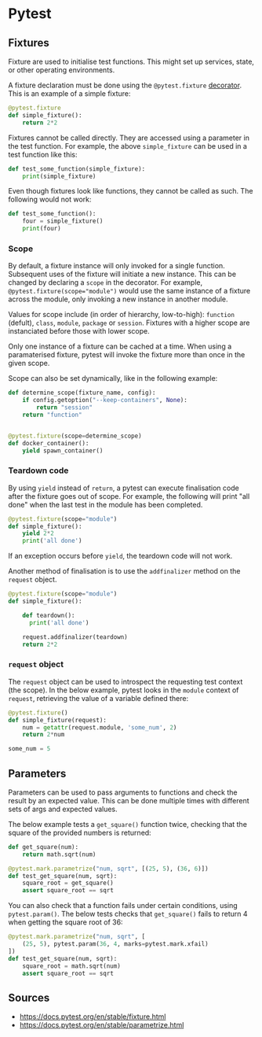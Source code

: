 Pytest
======

Fixtures
--------

Fixture are used to initialise test functions. This might set up services, state, or other operating environments.

A fixture declaration must be done using the `@pytest.fixture` [decorator](../decorators.md). This is an example of a simple fixture:

```python
@pytest.fixture
def simple_fixture():
    return 2*2
```

Fixtures cannot be called directly. They are accessed using a parameter in the test function. For example, the above `simple_fixture` can be used in a test function like this:

```python
def test_some_function(simple_fixture):
    print(simple_fixture)
```

Even though fixtures look like functions, they cannot be called as such. The following would not work:

```python
def test_some_function():
    four = simple_fixture()
    print(four)
```

### Scope

By default, a fixture instance will only invoked for a single function. Subsequent uses of the fixture will initiate a new instance. This can be changed by declaring a `scope` in the decorator. For example, `@pytest.fixture(scope="module")` would use the same instance of a fixture across the module, only invoking a new instance in another module.

Values for scope include (in order of hierarchy, low-to-high): `function` (defult), `class`, `module`, `package` or `session`. Fixtures with a higher scope are instanciated before those with lower scope.

Only one instance of a fixture can be cached at a time. When using a paramaterised fixture, pytest will invoke the fixture more than once in the given scope.

Scope can also be set dynamically, like in the following example:

```python
def determine_scope(fixture_name, config):
    if config.getoption("--keep-containers", None):
        return "session"
    return "function"


@pytest.fixture(scope=determine_scope)
def docker_container():
    yield spawn_container()
```

### Teardown code

By using `yield` instead of `return`, a pytest can execute finalisation code after the fixture goes out of scope. For example, the following will print "all done" when the last test in the module has been completed.

```python
@pytest.fixture(scope="module")
def simple_fixture():
    yield 2*2
    print('all done')
```

If an exception occurs before `yield`, the teardown code will not work.

Another method of finalisation is to use the `addfinalizer` method on the `request` object.

```python
@pytest.fixture(scope="module")
def simple_fixture():

    def teardown():
      print('all done')

    request.addfinalizer(teardown)
    return 2*2
```

### `request` object

The `request` object can be used to introspect the requesting test context (the scope). In the below example, pytest looks in the `module` context of `request`, retrieving the value of a variable defined there:

```python
@pytest.fixture()
def simple_fixture(request):
    num = getattr(request.module, 'some_num', 2)
    return 2*num

some_num = 5
```

Parameters
----------

Parameters can be used to pass arguments to functions and check the result by an expected value. This can be done multiple times with different sets of args and expected values.

The below example tests a `get_square()` function twice, checking that the square of the provided numbers is returned:

```python
def get_square(num):
    return math.sqrt(num)

@pytest.mark.parametrize("num, sqrt", [(25, 5), (36, 6)])
def test_get_square(num, sqrt):
    square_root = get_square()
    assert square_root == sqrt
```

You can also check that a function fails under certain conditions, using `pytest.param()`. The below tests checks that `get_square()` fails to return 4 when getting the square root of 36:

```python
@pytest.mark.parametrize("num, sqrt", [
    (25, 5), pytest.param(36, 4, marks=pytest.mark.xfail)
])
def test_get_square(num, sqrt):
    square_root = math.sqrt(num)
    assert square_root == sqrt
```

Sources
-------

- https://docs.pytest.org/en/stable/fixture.html
- https://docs.pytest.org/en/stable/parametrize.html
